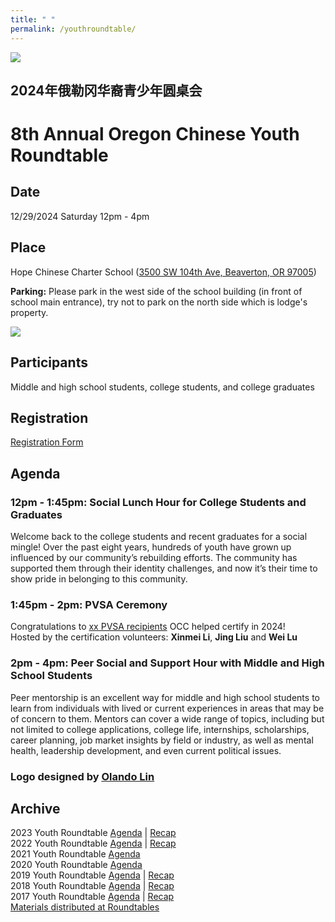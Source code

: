 ```yaml
---
title: " "
permalink: /youthroundtable/
---
```


![](https://res.cloudinary.com/dhngj18do/image/upload/f_auto,q_auto/v1/images/communities/youthroundtable_logo3)

## 2024年俄勒冈华裔青少年圆桌会
# 8th Annual Oregon Chinese Youth Roundtable

## Date  
12/29/2024 Saturday 12pm - 4pm  

## Place  
Hope Chinese Charter School ([3500 SW 104th Ave, Beaverton, OR 97005](https://www.google.com/maps/place/3500+SW+104th+Ave,+Beaverton,+OR+97005/@45.4946017,-122.7859877,17.23z/data=!4m6!3m5!1s0x54950eaa592b68cf:0x95f1a9e4aa037731!8m2!3d45.4946761!4d-122.7838146!16s%2Fg%2F11bw43ybzc?entry=ttu))  

**Parking:** Please park in the west side of the school building (in front of school main entrance), try not to park on the north side which is lodge's property.

![](https://res.cloudinary.com/dhngj18do/image/upload/f_auto,q_auto/v1/images/activities/hope_map)

## Participants  
Middle and high school students, college students, and college graduates  

## Registration  
[Registration Form](https://docs.google.com/forms/d/e/1FAIpQLSc946VK4VMu2ZZK_mgEl-2QBBaTOLoIwdgKmCw3K9CXkgN2Kg/viewform?usp=sf_link)  

## Agenda

### 12pm - 1:45pm: Social Lunch Hour for College Students and Graduates

Welcome back to the college students and recent graduates for a social mingle! Over the past eight years, hundreds of youth have grown up influenced by our community’s rebuilding efforts. The community has supported them through their identity challenges, and now it’s their time to show pride in belonging to this community.

### 1:45pm - 2pm: PVSA Ceremony

Congratulations to [xx PVSA recipients](https://pdxchinese.org/pvsa/) OCC helped certify in 2024!  
Hosted by the certification volunteers: **Xinmei Li**, **Jing Liu**  and **Wei Lu**  

### 2pm - 4pm: Peer Social and Support Hour with Middle and High School Students

Peer mentorship is an excellent way for middle and high school students to learn from individuals with lived or current experiences in areas that may be of concern to them. Mentors can cover a wide range of topics, including but not limited to college applications, college life, internships, scholarships, career planning, job market insights by field or industry, as well as mental health, leadership development, and even current political issues.

### Logo designed by [Olando Lin](https://www.linkedin.com/in/olando-lin-3696ab37/)

## Archive

2023 Youth Roundtable [Agenda](/assets/pdf/youth-roundtable-2023.pdf) | [Recap](http://pdxchinese.org/youth_roundtable_2023-recap/)  
2022 Youth Roundtable [Agenda](/assets/pdf/youth-roundtable-2022.pdf) | [Recap](http://pdxchinese.org/youth_roundtable_2022-recap/)  
2021 Youth Roundtable [Agenda](/assets/pdf/youth-roundtable-2021.pdf)  
2020 Youth Roundtable [Agenda](/assets/pdf/youth-roundtable-2020.pdf)  
2019 Youth Roundtable [Agenda](/assets/pdf/youth-roundtable-2019.pdf) | [Recap](http://pdxchinese.org/youth-roundtable-2019-recap/)  
2018 Youth Roundtable [Agenda](/assets/pdf/youth-roundtable-2018.pdf) | [Recap](http://pdxchinese.org/youth-roundtable-2018-recap/)  
2017 Youth Roundtable [Agenda](/assets/pdf/youth-roundtable-2017.pdf) | [Recap](http://pdxchinese.org/youth-roundtable-2017-recap/)  
[Materials distributed at Roundtables](http://pdxchinese.org/resources/benefits_resources/roundtable/)
